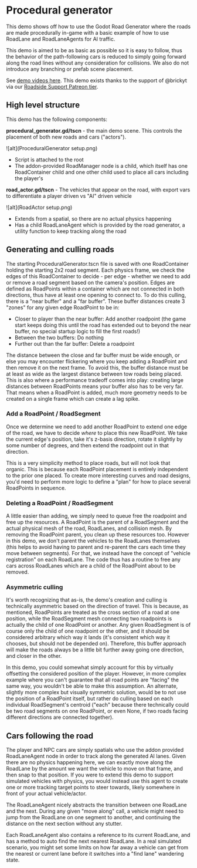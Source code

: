 # Procedural generator

This demo shows off how to use the Godot Road Generator where the roads are made procedurally in-game with a basic example of how to use RoadLane and RoadLaneAgents for AI traffic.

This demo is aimed to be as basic as possible so it is easy to follow, thus the behavior of the path-following cars is reduced to simply going forward along the road lines without any consideration for collisions. We also do not introduce any branching or prefab scene placement.

See [demo videos here](https://github.com/TheDuckCow/godot-road-generator/issues/170). This demo exists thanks to the support of @brickyt via our [Roadside Support Patreon tier](https://www.patreon.com/WheelStealGame).

## High level structure

This demo has the following components:

**procedural_generator.gd/tscn** - the main demo scene. This controls the placement of both new roads and cars ("actors"). 

![alt](ProceduralGenerator setup.png)

- Script is attached to the root
- The addon-provided RoadManager node is a child, which itself has one RoadContainer child and one other child used to place all cars including the player's

**road_actor.gd/tscn** - The vehicles that appear on the road, with export vars to differentiate a player driven vs "AI" driven vehicle

![alt](RoadActor setup.png)

- Extends from a spatial, so there are no actual physics happening
- Has a child RoadLaneAgent which is provided by the road generator, a utility function to keep tracking along the road


## Generating and culling roads

The starting ProceduralGenerator.tscn file is saved with one RoadContainer holding the starting 2x2 road segment. Each physics frame, we check the edges of this RoadContainer to decide - per edge - whether we need to add or remove a road segment based on the camera's position. Edges are defined as RoadPoints within a container which are not connected in both directions, thus have at least one opening to connect to. To do this culling, there is a "near buffer" and a "far buffer". These buffer distances create 3 "zones" for any given edge RoadPoint to be in:

- Closer to player than the near buffer: Add another roadpoint (the game start keeps doing this until the road has extended out to beyond the near buffer, no special startup logic to fill the first roads!)
- Between the two buffers: Do nothing
- Further out than the far buffer: Delete a roadpoint

The distance between the close and far buffer must be wide enough, or else you may encounter flickering where you keep adding a RoadPoint and then remove it on the next frame. To avoid this, the buffer distance must be at least as wide as the largest distance between tow roads being placed. This is also where a performance tradeoff comes into play: creating large distances between RoadPoints means your buffer also has to be very far. That means when a RoadPoint is added, much more geometry needs to be created on a single frame which can create a lag spike.

### Add a RoadPoint / RoadSegment

Once we determine we need to add another RoadPoint to extend one edge of the road, we have to decide *where* to place this new RoadPoint. We take the current edge's position, take it's z-basis direction, rotate it slightly by some number of degrees, and then extend the roadpoint out in that direction.

This is a very simplicity method to place roads, but will not look that organic. This is because each RoadPoint placement is entirely independent to the prior one placed. To create more interesting curves and road designs, you'd need to perform more logic to define a "plan" for how to place several RoadPoints in sequence.


### Deleting a RoadPoint / RoadSegment

A little easier than adding, we simply need to queue free the roadpoint and free up the resources. A RoadPoint is the parent of a RoadSegment and the actual physical mesh of the road, RoadLanes, and collision mesh. By removing the RoadPoint parent, you clean up these resources too. However in this demo, we don't parent the vehicles to the RoadLanes themselves (this helps to avoid having to parent and re-parent the cars each time they move between segments). For that, we instead have the concept of "vehicle registration" on each RoadLane. The code thus has a routine to free any cars across RoadLanes which are a child of the RoadPoint about to be removed.

### Asymmetric culling

It's worth recognizing that as-is, the demo's creation and culling is technically asymmetric based on the direction of travel. This is because, as mentioned, RoadPoints are treated as the cross section of a road at one position, while the RoadSegment mesh connecting two roadpoints is actually the child of one RoadPoint or another. Any given RoadSegment is of course only the child of one roadpoint or the other, and it should be considered arbitrary which way it lands (it's consistent which way it chooses, but should not be depended on). Therefore, this buffer approach will make the roads always be a little bit further away going one direction, and closer in the other.

In this demo, you could somewhat simply account for this by virtually offsetting the considered position of the player. However, in more complex example where you can't guarantee that all road points are "facing" the same way, you wouldn't be able to make this assumption. An alternate, slightly more complex but visually symmetric solution, would be to not use the position of a RoadPoint itself, but rather do culling based on each individual RoadSegment's centroid ("each" because there technically could be two road segments on one RoadPoint, or even None, if two roads facing different directions are connected together).


## Cars following the road

The player and NPC cars are simply spatials who use the addon provided RoadLaneAgent node in order to track along the generated AI lanes. Given there are no physics happening here, we can exactly move along the RoadLane by the amount we want the vehicle to move on that frame, and then snap to that position. If you were to extend this demo to support simulated vehicles with physics, you would instead use this agent to create one or more tracking target points to steer towards, likely somewhere in front of your actual vehicle/actor. 

The RoadLaneAgent nicely abstracts the transition between one RoadLane and the next. During any given "move along" call, a vehicle might need to jump from the RoadLane on one segment to another, and continuing the distance on the next section without any stutter.

Each RoadLaneAgent also contains a reference to its current RoadLane, and has a method to auto find the next nearest RoadLane. In a real simulated scenario, you might set some limits on how far away a vehicle can get from the nearest or current lane before it switches into a "find lane" wandering state.
